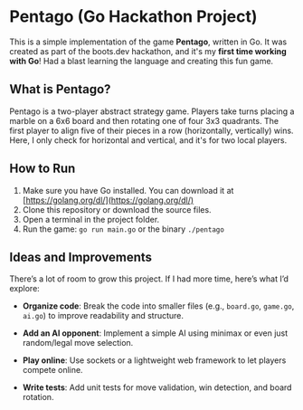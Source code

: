 # Pentago (Go Hackathon Project)

This is a simple implementation of the game **Pentago**, written in Go. It was created as part of the boots.dev hackathon, and it's my **first time working with Go**! Had a blast learning the language and creating this fun game.

## What is Pentago?

Pentago is a two-player abstract strategy game. Players take turns placing a marble on a 6x6 board and then rotating one of four 3x3 quadrants. The first player to align five of their pieces in a row (horizontally, vertically) wins. Here, I only check for horizontal and vertical, and it's for two local players.

## How to Run

1. Make sure you have Go installed. You can download it at [https://golang.org/dl/](https://golang.org/dl/)
2. Clone this repository or download the source files.
3. Open a terminal in the project folder.
4. Run the game: `go run main.go` or the binary `./pentago`

##  Ideas and Improvements

There’s a lot of room to grow this project. If I had more time, here’s what I’d explore:

-   **Organize code**: Break the code into smaller files (e.g., `board.go`, `game.go`, `ai.go`) to improve readability and structure.
    
-   **Add an AI opponent**: Implement a simple AI using minimax or even just random/legal move selection.
    
-   **Play online**: Use sockets or a lightweight web framework to let players compete online.
    
-   **Write tests**: Add unit tests for move validation, win detection, and board rotation.
